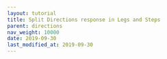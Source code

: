 ```yaml
---
layout: tutorial
title: Split Directions response in Legs and Steps
parent: directions
nav_weight: 10000
date: 2019-09-30
last_modified_at: 2019-09-30
---
```

